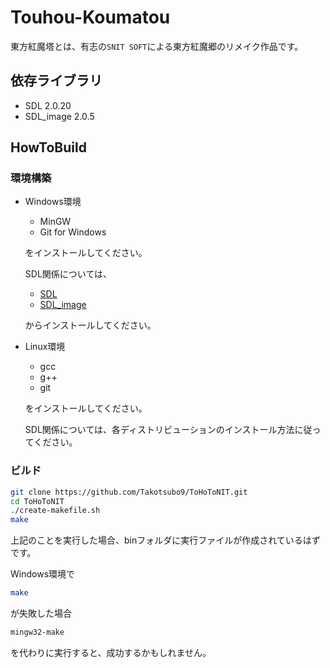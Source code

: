 # Touhou-Koumatou
東方紅魔塔とは、有志の``SNIT SOFT``による東方紅魔郷のリメイク作品です。

## 依存ライブラリ
* SDL 2.0.20
* SDL_image 2.0.5

## HowToBuild
### 環境構築
* Windows環境  
    + MinGW  
    + Git for Windows

    をインストールしてください。
    
    SDL関係については、

    * [SDL](https://www.libsdl.org/download-2.0.php)
    * [SDL_image](https://www.libsdl.org/projects/SDL_image/)

    からインストールしてください。

* Linux環境  
    + gcc
    + g++
    + git

    をインストールしてください。

    SDL関係については、各ディストリビューションのインストール方法に従ってください。


### ビルド
```sh
git clone https://github.com/Takotsubo9/ToHoToNIT.git
cd ToHoToNIT
./create-makefile.sh
make
```
上記のことを実行した場合、binフォルダに実行ファイルが作成されているはずです。

Windows環境で
```sh
make
```
が失敗した場合
```sh
mingw32-make
```
を代わりに実行すると、成功するかもしれません。
